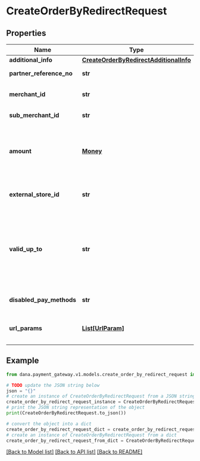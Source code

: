 # CreateOrderByRedirectRequest


## Properties

Name | Type | Description | Notes
------------ | ------------- | ------------- | -------------
**additional_info** | [**CreateOrderByRedirectAdditionalInfo**](CreateOrderByRedirectAdditionalInfo.md) |  | [optional] 
**partner_reference_no** | **str** | Transaction identifier on partner system | 
**merchant_id** | **str** | Merchant identifier that is unique per each merchant | 
**sub_merchant_id** | **str** | Information of sub merchant identifier | [optional] 
**amount** | [**Money**](Money.md) | Amount. Contains two sub-fields:<br /> 1. Value: Transaction amount, including the cents<br /> 2. Currency: Currency code based on ISO<br />  | 
**external_store_id** | **str** | Store identifier to indicate to which store this payment belongs to | [optional] 
**valid_up_to** | **str** | The time when the payment will be automatically expired, in format YYYY-MM-DDTHH:mm:ss+07:00. Time must be in GMT+7 (Jakarta time) and cannot be more than one week in the future. | [optional] 
**disabled_pay_methods** | **str** | Payment method(s) that cannot be used for this | [optional] 
**url_params** | [**List[UrlParam]**](UrlParam.md) | Notify URL that DANA must send the payment notification to | 

## Example

```python
from dana.payment_gateway.v1.models.create_order_by_redirect_request import CreateOrderByRedirectRequest

# TODO update the JSON string below
json = "{}"
# create an instance of CreateOrderByRedirectRequest from a JSON string
create_order_by_redirect_request_instance = CreateOrderByRedirectRequest.from_json(json)
# print the JSON string representation of the object
print(CreateOrderByRedirectRequest.to_json())

# convert the object into a dict
create_order_by_redirect_request_dict = create_order_by_redirect_request_instance.to_dict()
# create an instance of CreateOrderByRedirectRequest from a dict
create_order_by_redirect_request_from_dict = CreateOrderByRedirectRequest.from_dict(create_order_by_redirect_request_dict)
```
[[Back to Model list]](../README.md#documentation-for-models) [[Back to API list]](../README.md#documentation-for-api-endpoints) [[Back to README]](../README.md)


